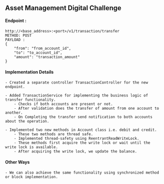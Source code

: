 ## Asset Management Digital Challenge

#### Endpoint :

    http://<base_address>:<port>/v1/transaction/transfer
    METHOD: POST
    PAYLOAD : 
    {
        "from": "from_account_id",
        "to": "to_account_id",
        "amount": "transaction_amount"
    }
    
#### Implementation Details
    
    - Created a separate controller TransactionController for the new endpoint.

    - Added TransactionService for implementing the business logic of transfer functionality.
        - Checks if both accounts are present or not.
        - After validation does the transfer of amount from one account to another.
        - On Completing the transfer send notification to both accounts about the operation.
    
    - Implemented two new methods in Account class i.e. debit and credit.
        - These two methods are thread safe.
        - Implemented thread-safety using ReentrantReadWriteLock.
        - These methods first acquire the write lock or wait until the write lock is available.
        - After acquiring the write lock, we update the balance.

#### Other Ways
    
    - We can also achieve the same functionality using synchronized method or block implementation.



